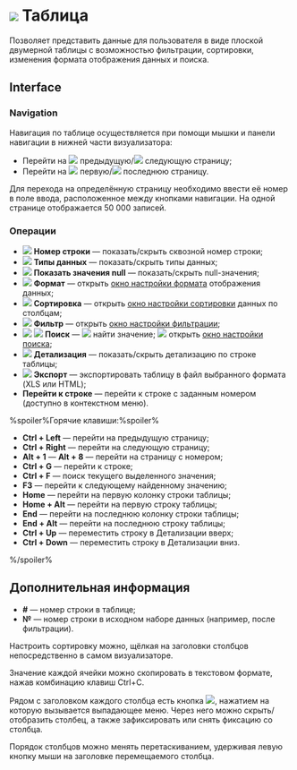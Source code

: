 # ![](../../images/icons/view_types/browse_default.svg) Таблица

Позволяет представить данные для пользователя в виде плоской двумерной таблицы с возможностью фильтрации, сортировки, изменения формата отображения данных и поиска.

## Interface

### Navigation

Навигация по таблице осуществляется при помощи мышки и панели навигации в нижней части визуализатора:

* Перейти на ![](../../images/icons/toolbar-controls/prev_default.svg) предыдущую/![](../../images/icons/toolbar-controls/next_default.svg) следующую страницу;
* Перейти на ![](../../images/icons/toolbar-controls/first_default.svg) первую/![](../../images/icons/toolbar-controls/last_default.svg) последнюю страницу.

Для перехода на определённую страницу необходимо ввести её номер в поле ввода, расположенное между кнопками навигации.
На одной странице отображается 50 000 записей.

### Операции

* ![](../../images/icons/toolbar-controls/grid-row-no_default.svg) **Номер строки** — показать/скрыть сквозной номер строки;
* ![](../../images/icons/toolbar-controls/show-data-type_default.svg) **Типы данных** — показать/скрыть типы данных;
* ![](../../images/icons/toolbar-controls/null-count_default.svg) **Показать значения null** — показать/скрыть null-значения;
* ![](../../images/icons/toolbar-controls/format_default.svg) **Формат** — открыть [окно настройки формата](./format.md) отображения данных;
* ![](../../images/icons/toolbar-controls/sort-asc_default.svg) **Сортировка** — открыть [окно настройки сортировки](./sorting.md) данных по столбцам;
* ![](../../images/icons/toolbar-controls/filter_default.svg) **Фильтр** — открыть [окно настройки фильтрации](./filter.md);
* ![](../../images/icons/toolbar-controls/zoom_default.svg) ![](../../images/icons/toolbar-controls/down_default.svg) **Поиск** — ![](../../images/icons/toolbar-controls/zoom_default.svg) найти значение; ![](../../images/icons/toolbar-controls/down_default.svg) открыть [окно настройки поиска](./search.md);
* ![](../../images/icons/toolbar-controls/toggle-left-panel_default.svg) **Детализация** — показать/скрыть детализацию по строке таблицы;
* ![](../../images/icons/toolbar-controls/export_default.svg) **Экспорт** — экспортировать таблицу в файл выбранного формата (XLS или HTML);
* **Перейти к строке** — перейти к строке с заданным номером (доступно в контекстном меню).

%spoiler%Горячие клавиши:%spoiler%

* **Ctrl + Left** — перейти на предыдущую страницу;
* **Ctrl + Right** — перейти на следующую страницу;
* **Alt + 1** — **Alt + 8** — перейти на страницу с номером;
* **Ctrl + G** — перейти к строке;
* **Ctrl + F** — поиск текущего выделенного значения;
* **F3** — перейти к следующему найденному значению;
* **Home** — перейти на первую колонку строки таблицы;
* **Home + Alt** — перейти на первую строку таблицы;
* **End** — перейти на последнюю колонку строки таблицы;
* **End + Alt** — перейти на последнюю строку таблицы;
* **Ctrl + Up** — переместить строку в Детализации вверх;
* **Ctrl + Down** — переместить строку в Детализации вниз.

%/spoiler%

## Дополнительная информация

* **#** — номер строки в таблице;
* **№** — номер строки в исходном наборе данных (например, после фильтрации).

Настроить сортировку можно, щёлкая на заголовки столбцов непосредственно в самом визуализаторе.

Значение каждой ячейки можно скопировать в текстовом формате, нажав комбинацию клавиш Ctrl+C.

Рядом с заголовком каждого столбца есть кнопка ![](../../images/icons/toolbar-controls/down_default.svg), нажатием на которую вызывается выпадающее меню. Через него можно скрыть/отобразить столбец, а также зафиксировать или снять фиксацию со столбца.

Порядок столбцов можно менять перетаскиванием, удерживая левую кнопку мыши на заголовке перемещаемого столбца.
